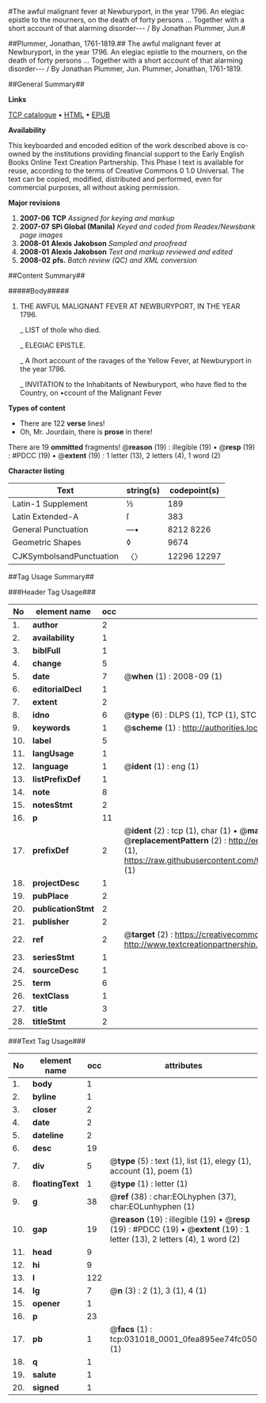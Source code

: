 #The awful malignant fever at Newburyport, in the year 1796. An elegiac epistle to the mourners, on the death of forty persons ... Together with a short account of that alarming disorder--- / By Jonathan Plummer, Jun.#

##Plummer, Jonathan, 1761-1819.##
The awful malignant fever at Newburyport, in the year 1796. An elegiac epistle to the mourners, on the death of forty persons ... Together with a short account of that alarming disorder--- / By Jonathan Plummer, Jun.
Plummer, Jonathan, 1761-1819.

##General Summary##

**Links**

[TCP catalogue](http://www.ota.ox.ac.uk/tcp/)  • 
[HTML](http://tei.it.ox.ac.uk/tcp/Texts-HTML/free/N23/N23432.html)  • 
[EPUB](http://tei.it.ox.ac.uk/tcp/Texts-EPUB/free/N23/N23432.epub)

**Availability**

This keyboarded and encoded edition of the
	       work described above is co-owned by the institutions
	       providing financial support to the Early English Books
	       Online Text Creation Partnership. This Phase I text is
	       available for reuse, according to the terms of Creative
	       Commons 0 1.0 Universal. The text can be copied,
	       modified, distributed and performed, even for
	       commercial purposes, all without asking permission.

**Major revisions**

1. __2007-06__ __TCP__ *Assigned for keying and markup*
1. __2007-07__ __SPi Global (Manila)__ *Keyed and coded from Readex/Newsbank page images*
1. __2008-01__ __Alexis Jakobson__ *Sampled and proofread*
1. __2008-01__ __Alexis Jakobson__ *Text and markup reviewed and edited*
1. __2008-02__ __pfs.__ *Batch review (QC) and XML conversion*

##Content Summary##

#####Body#####

1. THE AWFUL MALIGNANT FEVER AT NEWBURYPORT, IN THE YEAR 1796.

    _ LIST of thoſe who died.

    _ ELEGIAC EPISTLE.

    _ A ſhort account of the ravages of the Yellow Fever, at Newburyport in the year 1796.

    _ INVITATION to the Inhabitants of Newburyport, who have fled to the Country, on •ccount of the Malignant Fever

**Types of content**

  * There are 122 **verse** lines!
  * Oh, Mr. Jourdain, there is **prose** in there!

There are 19 **ommitted** fragments! 
 @__reason__ (19) : illegible (19)  •  @__resp__ (19) : #PDCC (19)  •  @__extent__ (19) : 1 letter (13), 2 letters (4), 1 word (2)

**Character listing**


|Text|string(s)|codepoint(s)|
|---|---|---|
|Latin-1 Supplement|½|189|
|Latin Extended-A|ſ|383|
|General Punctuation|—•|8212 8226|
|Geometric Shapes|◊|9674|
|CJKSymbolsandPunctuation|〈〉|12296 12297|

##Tag Usage Summary##

###Header Tag Usage###

|No|element name|occ|attributes|
|---|---|---|---|
|1.|__author__|2||
|2.|__availability__|1||
|3.|__biblFull__|1||
|4.|__change__|5||
|5.|__date__|7| @__when__ (1) : 2008-09 (1)|
|6.|__editorialDecl__|1||
|7.|__extent__|2||
|8.|__idno__|6| @__type__ (6) : DLPS (1), TCP (1), STC (1), NOTIS (1), IMAGE-SET (1), EVANS-CITATION (1)|
|9.|__keywords__|1| @__scheme__ (1) : http://authorities.loc.gov/ (1)|
|10.|__label__|5||
|11.|__langUsage__|1||
|12.|__language__|1| @__ident__ (1) : eng (1)|
|13.|__listPrefixDef__|1||
|14.|__note__|8||
|15.|__notesStmt__|2||
|16.|__p__|11||
|17.|__prefixDef__|2| @__ident__ (2) : tcp (1), char (1)  •  @__matchPattern__ (2) : ([0-9\-]+):([0-9IVX]+) (1), (.+) (1)  •  @__replacementPattern__ (2) : http://eebo.chadwyck.com/downloadtiff?vid=$1&page=$2 (1), https://raw.githubusercontent.com/textcreationpartnership/Texts/master/tcpchars.xml#$1 (1)|
|18.|__projectDesc__|1||
|19.|__pubPlace__|2||
|20.|__publicationStmt__|2||
|21.|__publisher__|2||
|22.|__ref__|2| @__target__ (2) : https://creativecommons.org/publicdomain/zero/1.0/ (1), http://www.textcreationpartnership.org/docs/. (1)|
|23.|__seriesStmt__|1||
|24.|__sourceDesc__|1||
|25.|__term__|6||
|26.|__textClass__|1||
|27.|__title__|3||
|28.|__titleStmt__|2||


###Text Tag Usage###

|No|element name|occ|attributes|
|---|---|---|---|
|1.|__body__|1||
|2.|__byline__|1||
|3.|__closer__|2||
|4.|__date__|2||
|5.|__dateline__|2||
|6.|__desc__|19||
|7.|__div__|5| @__type__ (5) : text (1), list (1), elegy (1), account (1), poem (1)|
|8.|__floatingText__|1| @__type__ (1) : letter (1)|
|9.|__g__|38| @__ref__ (38) : char:EOLhyphen (37), char:EOLunhyphen (1)|
|10.|__gap__|19| @__reason__ (19) : illegible (19)  •  @__resp__ (19) : #PDCC (19)  •  @__extent__ (19) : 1 letter (13), 2 letters (4), 1 word (2)|
|11.|__head__|9||
|12.|__hi__|9||
|13.|__l__|122||
|14.|__lg__|7| @__n__ (3) : 2 (1), 3 (1), 4 (1)|
|15.|__opener__|1||
|16.|__p__|23||
|17.|__pb__|1| @__facs__ (1) : tcp:031018_0001_0fea895ee74fc050 (1)|
|18.|__q__|1||
|19.|__salute__|1||
|20.|__signed__|1||
